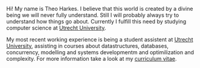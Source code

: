 <html>
<body>
    <p>
        Hi! My name is Theo Harkes. I believe that this world is created by a divine being we will never fully understand. Still I will probably always try to understand how things go about. Currently I fulfill this need by studying computer science at <a href="https://www.uu.nl/en">Utrecht University</a>.
    </p>
    <p>
        My most recent working experience is being a student assistent at <a href="https://www.uu.nl/en">Utrecht University</a>, assisting in courses about datastructures, databases, concurrency, modelling and systems developmentm and optimilization and complexity. For more information take a look at my <a href="docs/CV Theo Harkes 2019-09-23.pdf">curriculum vitae</a>.
    </p>
</body>
</html>
